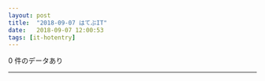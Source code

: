 ```yaml
---
layout: post
title:  "2018-09-07 はてぶIT"
date:   2018-09-07 12:00:53
tags: [it-hotentry]
---
```

0 件のデータあり

<hr>
